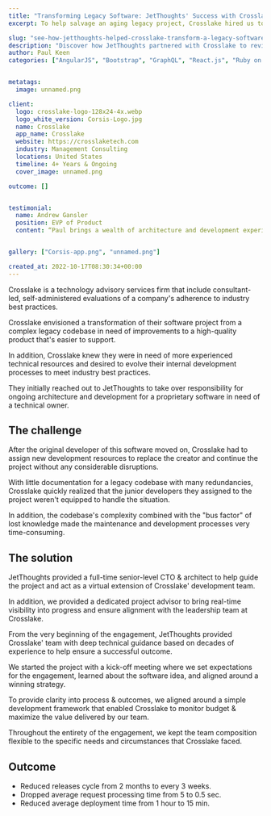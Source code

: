 ```yaml
---
title: "Transforming Legacy Software: JetThoughts' Success with Crosslake"
excerpt: To help salvage an aging legacy project, Crosslake hired us to take over responsibility for ongoing architecture and development for a proprietary software in desperate need of a technical owner.

slug: "see-how-jetthoughts-helped-crosslake-transform-a-legacy-software-project-gain-control-over-a-complex-codebase"
description: "Discover how JetThoughts partnered with Crosslake to revitalize a complex legacy software project, enhancing performance and control. Learn about the strategies that led to reduced release cycles and improved efficiency."
author: Paul Keen
categories: ["AngularJS", "Bootstrap", "GraphQL", "React.js", "Ruby on Rails"]


metatags:
  image: unnamed.png

client:
  logo: crosslake-logo-128x24-4x.webp
  logo_white_version: Corsis-Logo.jpg
  name: Crosslake
  app_name: Crosslake
  website: https://crosslaketech.com
  industry: Management Consulting
  locations: United States
  timeline: 4+ Years & Ongoing
  cover_image: unnamed.png

outcome: []


testimonial:
  name: Andrew Gansler
  position: EVP of Product
  content: “Paul brings a wealth of architecture and development experience to our project. He is a strong believer in doing things the right way - which may not always be the fastest way in the short run, but which ultimately saves time and money through less technical debt and improved code scalability.”


gallery: ["Corsis-app.png", "unnamed.png"]

created_at: 2022-10-17T08:30:34+00:00
---
```


Crosslake is a technology advisory services firm that include consultant-led, self-administered evaluations of a company's adherence to industry best practices.

Crosslake envisioned a transformation of their software project from a complex legacy codebase in need of improvements to a high-quality product that's easier to support.

In addition, Crosslake knew they were in need of more experienced technical resources and desired to evolve their internal development processes to meet industry best practices.

They initially reached out to JetThoughts to take over responsibility for ongoing architecture and development for a proprietary software in need of a technical owner.

The challenge
-------------

After the original developer of this software moved on, Crosslake had to assign new development resources to replace the creator and continue the project without any considerable disruptions.

With little documentation for a legacy codebase with many redundancies, Crosslake quickly realized that the junior developers they assigned to the project weren't equipped to handle the situation.

In addition, the codebase's complexity combined with the "bus factor" of lost knowledge made the maintenance and development processes very time-consuming.

The solution
------------

JetThoughts provided a full-time senior-level CTO & architect to help guide the project and act as a virtual extension of Crosslake' development team.

In addition, we provided a dedicated project advisor to bring real-time visibility into progress and ensure alignment with the leadership team at Crosslake.

From the very beginning of the engagement, JetThoughts provided Crosslake' team with deep technical guidance based on decades of experience to help ensure a successful outcome.

We started the project with a kick-off meeting where we set expectations for the engagement, learned about the software idea, and aligned around a winning strategy.

To provide clarity into process & outcomes, we aligned around a simple development framework that enabled Crosslake to monitor budget & maximize the value delivered by our team.

Throughout the entirety of the engagement, we kept the team composition flexible to the specific needs and circumstances that Crosslake faced.

**Outcome**
-----------

- Reduced releases cycle from 2 months to every 3 weeks.
- Dropped average request processing time from 5 to 0.5 sec.
- Reduced average deployment time from 1 hour to 15 min.

